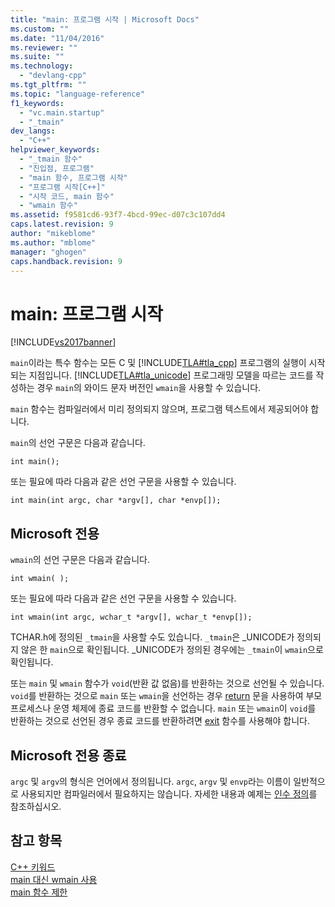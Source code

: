 ```yaml
---
title: "main: 프로그램 시작 | Microsoft Docs"
ms.custom: ""
ms.date: "11/04/2016"
ms.reviewer: ""
ms.suite: ""
ms.technology: 
  - "devlang-cpp"
ms.tgt_pltfrm: ""
ms.topic: "language-reference"
f1_keywords: 
  - "vc.main.startup"
  - "_tmain"
dev_langs: 
  - "C++"
helpviewer_keywords: 
  - "_tmain 함수"
  - "진입점, 프로그램"
  - "main 함수, 프로그램 시작"
  - "프로그램 시작[C++]"
  - "시작 코드, main 함수"
  - "wmain 함수"
ms.assetid: f9581cd6-93f7-4bcd-99ec-d07c3c107dd4
caps.latest.revision: 9
author: "mikeblome"
ms.author: "mblome"
manager: "ghogen"
caps.handback.revision: 9
---
```

# main: 프로그램 시작
[!INCLUDE[vs2017banner](../assembler/inline/includes/vs2017banner.md)]

`main`이라는 특수 함수는 모든 C 및 [!INCLUDE[TLA#tla_cpp](../cpp/includes/tlasharptla_cpp_md.md)] 프로그램의 실행이 시작되는 지점입니다.  [!INCLUDE[TLA#tla_unicode](../cpp/includes/tlasharptla_unicode_md.md)] 프로그래밍 모델을 따르는 코드를 작성하는 경우 `main`의 와이드 문자 버전인 `wmain`을 사용할 수 있습니다.  
  
 `main` 함수는 컴파일러에서 미리 정의되지 않으며,  프로그램 텍스트에서 제공되어야 합니다.  
  
 `main`의 선언 구문은 다음과 같습니다.  
  
```  
int main();  
```  
  
 또는 필요에 따라 다음과 같은 선언 구문을 사용할 수 있습니다.  
  
```  
int main(int argc, char *argv[], char *envp[]);  
```  
  
## Microsoft 전용  
 `wmain`의 선언 구문은 다음과 같습니다.  
  
```  
int wmain( );  
```  
  
 또는 필요에 따라 다음과 같은 선언 구문을 사용할 수 있습니다.  
  
```  
int wmain(int argc, wchar_t *argv[], wchar_t *envp[]);  
```  
  
 TCHAR.h에 정의된 `_tmain`을 사용할 수도 있습니다.  `_tmain`은 \_UNICODE가 정의되지 않은 한 `main`으로 확인됩니다.  \_UNICODE가 정의된 경우에는 `_tmain`이 `wmain`으로 확인됩니다.  
  
 또는 `main` 및 `wmain` 함수가 `void`\(반환 값 없음\)를 반환하는 것으로 선언될 수 있습니다.  `void`를 반환하는 것으로 `main` 또는 `wmain`을 선언하는 경우 [return](../cpp/return-statement-in-program-termination-cpp.md) 문을 사용하여 부모 프로세스나 운영 체제에 종료 코드를 반환할 수 없습니다.  `main` 또는 `wmain`이 `void`를 반환하는 것으로 선언된 경우 종료 코드를 반환하려면 [exit](../cpp/exit-function.md) 함수를 사용해야 합니다.  
  
## Microsoft 전용 종료  
 `argc` 및 `argv`의 형식은 언어에서 정의됩니다.  `argc`, `argv` 및 `envp`라는 이름이 일반적으로 사용되지만 컴파일러에서 필요하지는 않습니다.  자세한 내용과 예제는 [인수 정의](../cpp/argument-definitions.md)를 참조하십시오.  
  
## 참고 항목  
 [C\+\+ 키워드](../cpp/keywords-cpp.md)   
 [main 대신 wmain 사용](../cpp/using-wmain-instead-of-main.md)   
 [main 함수 제한](../cpp/main-function-restrictions.md)